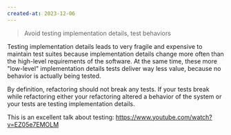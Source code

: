 ```yaml
---
created-at: 2023-12-06
---
```


> Avoid testing implementation details, test behaviors

Testing implementation details leads to very fragile and expensive to maintain test suites because implementation details change more often than the high-level requirements of the software. At the same time, these more "low-level" implementation details tests deliver way less value, because no behavior is actually being tested.

By definition, refactoring should not break any tests. If your tests break while refactoring either your refactoring altered a behavior of the system or your tests are testing implementation details.

This is an excellent talk about testing: https://www.youtube.com/watch?v=EZ05e7EMOLM
